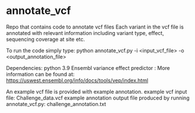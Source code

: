 # annotate_vcf
Repo that contains code to annotate vcf files
Each variant in the vcf file is annotated with relevant information including variant type, effect, sequencing coverage at site etc.

To run the code simply type:
python annotate_vcf.py -i <input_vcf_file> -o <output_annotation_file>

Dependencies:
python 3.9
Ensembl variance effect predictor : More information can be found at: https://uswest.ensembl.org/info/docs/tools/vep/index.html

An example vcf file is provided with example annotation.
example vcf input file: Challenge_data.vcf
example annotation output file produced by running annotate_vcf.py: challenge_annotation.txt
